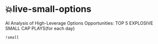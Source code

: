 # 💥live-small-options

AI Analysis of High-Leverage Options Opportunities: TOP 5 EXPLOSIVE SMALL CAP PLAYS(for each day)

_`!small`_
